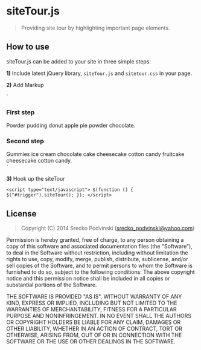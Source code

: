 # siteTour.js

> Providing site tour by highlighting important page elements.


## How to use
siteTour.js can be added to your site in three simple steps:

**1)** Include latest jQuery library, `siteTour.js` and `sitetour.css` in your page.

**2)** Add Markup

`<div step-no="1" data-text="First Step">
    <h3>First step</h3>
        Powder pudding donut apple 
        pie powder chocolate.
</div>
<div step-no="2" data-position="right" data-text="<h3>Second step</h3>">
    <h3>Second step</h3>
        Gummies ice cream chocolate cake cheesecake 
        cotton candy fruitcake cheesecake cotton candy. 
</div>`

**3)** Hook up the siteTour

`<script type="text/javascript">
        $(function () {
            $("#trigger").siteTour();
        });
</script>`



## License
> Copyright (C) 2014 Srecko Podvinski (srecko_podvinski@yahoo.com)

Permission is hereby granted, free of charge, to any person obtaining a copy of this software and associated 
documentation files (the "Software"), to deal in the Software without restriction, including without limitation 
the rights to use, copy, modify, merge, publish, distribute, sublicense, and/or sell copies of the Software, 
and to permit persons to whom the Software is furnished to do so, subject to the following conditions:
The above copyright notice and this permission notice shall be included in all copies or substantial portions 
of the Software.

THE SOFTWARE IS PROVIDED "AS IS", WITHOUT WARRANTY OF ANY KIND, EXPRESS OR IMPLIED, INCLUDING BUT NOT LIMITED 
TO THE WARRANTIES OF MERCHANTABILITY, FITNESS FOR A PARTICULAR PURPOSE AND NONINFRINGEMENT. IN NO EVENT SHALL 
THE AUTHORS OR COPYRIGHT HOLDERS BE LIABLE FOR ANY CLAIM, DAMAGES OR OTHER LIABILITY, WHETHER IN AN ACTION OF 
CONTRACT, TORT OR OTHERWISE, ARISING FROM, OUT OF OR IN CONNECTION WITH THE SOFTWARE OR THE USE OR OTHER DEALINGS 
IN THE SOFTWARE.
